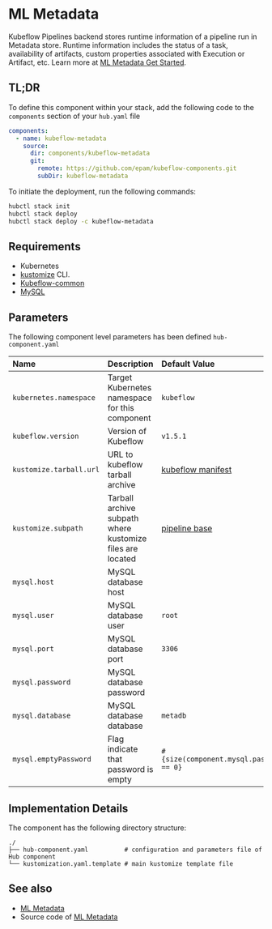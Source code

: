 # ML Metadata

Kubeflow Pipelines backend stores runtime information of a pipeline run in Metadata store. Runtime information includes
the status of a task, availability of artifacts, custom properties associated with Execution or Artifact, etc. Learn
more at [ML Metadata Get Started](https://github.com/google/ml-metadata/blob/master/g3doc/get_started.md).

## TL;DR

To define this component within your stack, add the following code to the `components` section of your  `hub.yaml` file

```yaml
components:  
  - name: kubeflow-metadata
    source:
      dir: components/kubeflow-metadata
      git:
        remote: https://github.com/epam/kubeflow-components.git
        subDir: kubeflow-metadata
```

To initiate the deployment, run the following commands:

```bash
hubctl stack init
hubctl stack deploy
hubctl stack deploy -c kubeflow-metadata
```

## Requirements

- Kubernetes
- [kustomize](https://kustomize.io) CLI.
- [Kubeflow-common](../kubeflow-common/README)
- [MySQL](../mysql/README)

## Parameters

The following component level parameters has been defined `hub-component.yaml`

| Name                    | Description                                    | Default Value                                                                                  | Required |
|:------------------------|:-----------------------------------------------|:-----------------------------------------------------------------------------------------------|:--------:|
| `kubernetes.namespace`  | Target Kubernetes namespace for this component | `kubeflow`                                                                                     |          |
| `kubeflow.version`      | Version of Kubeflow                            | `v1.5.1`                                                                                       |          |
| `kustomize.tarball.url` | URL to kubeflow tarball archive                | [kubeflow manifest](https://github.com/kubeflow/manifests/tree/master)                         |          |
| `kustomize.subpath`     | Tarball archive subpath where kustomize files are located      | [pipeline base](https://github.com/kubeflow/manifests/tree/master/apps/pipeline/upstream/base) |          |
| `mysql.host`            | MySQL database host                            |                                                                                                |          |
| `mysql.user`            | MySQL database user                            | `root`                                                                                         |          |
| `mysql.port`            | MySQL database port                            | `3306`                                                                                         |          |
| `mysql.password`        | MySQL database password                        |                                                                                                |          |
| `mysql.database`        | MySQL database database                        | `metadb`                                                                                       |          |
| `mysql.emptyPassword`   | Flag indicate that password is empty           | `#{size(component.mysql.password) == 0}`                                                       |          |

## Implementation Details

The component has the following directory structure:

```text
./
├── hub-component.yaml          # configuration and parameters file of Hub component
└── kustomization.yaml.template # main kustomize template file
```

## See also

- [ML Metadata](https://www.kubeflow.org/docs/components/pipelines/concepts/metadata/)
- Source code of [ML Metadata](https://github.com/google/ml-metadata)
